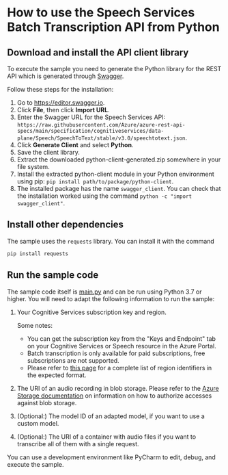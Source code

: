 # How to use the Speech Services Batch Transcription API from Python

## Download and install the API client library

To execute the sample you need to generate the Python library for the REST API which is generated through [Swagger](swagger.io).

Follow these steps for the installation:

1. Go to https://editor.swagger.io.
1. Click **File**, then click **Import URL**.
1. Enter the Swagger URL for the Speech Services API: `https://raw.githubusercontent.com/Azure/azure-rest-api-specs/main/specification/cognitiveservices/data-plane/Speech/SpeechToText/stable/v3.0/speechtotext.json`.
1. Click **Generate Client** and select **Python**.
1. Save the client library.
1. Extract the downloaded python-client-generated.zip somewhere in your file system.
1. Install the extracted python-client module in your Python environment using pip: `pip install path/to/package/python-client`.
1. The installed package has the name `swagger_client`. You can check that the installation worked using the command `python -c "import swagger_client"`.

## Install other dependencies

The sample uses the `requests` library. You can install it with the command

```bash
pip install requests
```

## Run the sample code

The sample code itself is [main.py](python-client/main.py) and can be run using Python 3.7 or higher.
You will need to adapt the following information to run the sample:

1. Your Cognitive Services subscription key and region.
    
    Some notes:

    - You can get the subscription key from the "Keys and Endpoint" tab on your Cognitive Services or Speech resource in the Azure Portal.
    - Batch transcription is only available for paid subscriptions, free subscriptions are not supported.
    - Please refer to [this page](https://docs.microsoft.com/azure/cognitive-services/speech-service/regions#rest-apis) for a complete list of region identifiers in the expected format.

1. The URI of an audio recording in blob storage. Please refer to the [Azure Storage documentation](https://docs.microsoft.com//rest/api/storageservices/authorize-requests-to-azure-storage) on information on how to authorize accesses against blob storage.
1. (Optional:) The model ID of an adapted model, if you want to use a custom model.
1. (Optional:) The URI of a container with audio files if you want to transcribe all of them with a single request.

You can use a development environment like PyCharm to edit, debug, and execute the sample.

